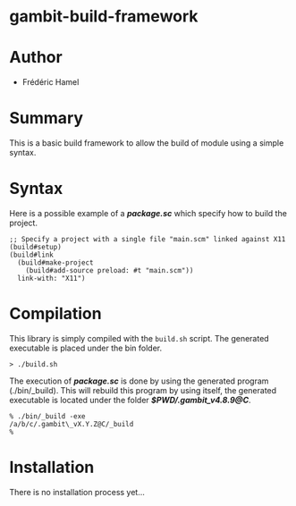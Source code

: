 # gambit-build-framework
Author
======
- Frédéric Hamel

Summary
=======
This is a basic build framework to allow the build
of module using a simple syntax.


Syntax
======
Here is a possible example of a ***package.sc*** which
specify how to build the project.

```
;; Specify a project with a single file "main.scm" linked against X11
(build#setup)
(build#link
  (build#make-project
    (build#add-source preload: #t "main.scm"))
  link-with: "X11")
```

Compilation
===========
This library is simply compiled with the ``build.sh`` script.
The generated executable is placed under the bin folder.

```
> ./build.sh
```

The execution of ***package.sc*** is done by using the generated program (./bin/\_build).
This will rebuild this program by using itself,
the generated executable is located under the folder ***$PWD/.gambit_v4.8.9@C***.
```
% ./bin/_build -exe
/a/b/c/.gambit\_vX.Y.Z@C/_build
%
```

Installation
============
There is no installation process yet...
